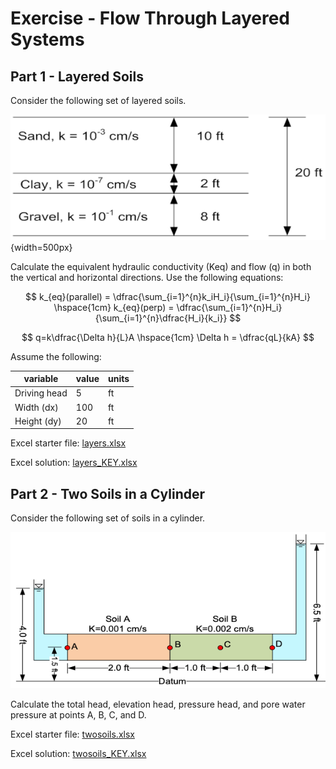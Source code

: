 # Exercise - Flow Through Layered Systems

## Part 1 - Layered Soils

Consider the following set of layered soils.

![layers.png](layers.png){width=500px}

Calculate the equivalent hydraulic conductivity (Keq) and flow (q) in both the vertical and horizontal directions. Use the following equations:

$$
k_{eq}(parallel) = \dfrac{\sum_{i=1}^{n}k_iH_i}{\sum_{i=1}^{n}H_i} \hspace{1cm} k_{eq}(perp) = \dfrac{\sum_{i=1}^{n}H_i}{\sum_{i=1}^{n}\dfrac{H_i}{k_i}}
$$

$$
q=k\dfrac{\Delta h}{L}A \hspace{1cm} \Delta h = \dfrac{qL}{kA}
$$


Assume the following:

| variable     | value |units|
|--------------|-------|---|
| Driving head | 5     |ft|
| Width (dx)   | 100   |ft|
| Height (dy)  | 20    |ft|


Excel starter file: [layers.xlsx](layers.xlsx)

Excel solution: [layers_KEY.xlsx](layers_KEY.xlsx)

## Part 2 - Two Soils in a Cylinder

Consider the following set of soils in a cylinder.

![cylinder.png](../02_darcy/cylinder.png)

Calculate the total head, elevation head, pressure head, and pore water pressure at points A, B, C, and D.

Excel starter file: [twosoils.xlsx](twosoils.xlsx)

Excel solution: [twosoils_KEY.xlsx](twosoils_KEY.xlsx)